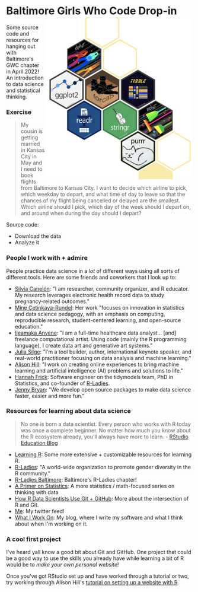 # Baltimore Girls Who Code Drop-in <img src="hexes.png" align="right" width="400" />

Some source code and resources for hanging out with Baltimore's GWC chapter in April 2022! An introduction to data science and statistical thinking.

### Exercise

> My cousin is getting married in Kansas City in May and I need to book flights from Baltimore to Kansas City. I want to decide which airline to pick, which weekday to depart, and what time of day to leave so that the chances of my flight being cancelled or delayed are the smallest. Which airline should I pick, which day of the week should I depart on, and around when during the day should I depart?

Source code:

* Download the data
* Analyze it

### People I work with + admire

People practice data science in a _lot_ of different ways using all sorts of different tools. Here are some friends and coworkers that I look up to:

* [Silvia Canelón](https://www.silviacanelon.com/): "I am researcher, community organizer, and R educator. My research leverages electronic health record data to study pregnancy-related outcomes."
* [Mine Çetinkaya-Rundel](https://mine-cr.com/): Her work "focuses on innovation in statistics and data science pedagogy, with an emphasis on computing, reproducible research, student-centered learning, and open-source education."
* [Ijeamaka Anyene](https://ijeamaka.art/portfolio/): "I am a full-time healthcare data analyst... [and] freelance computational artist. Using code (mainly the R programming language), I create data art and generative art systems."
* [Julia Silge](https://juliasilge.com/): "I'm a tool builder, author, international keynote speaker, and real-world practitioner focusing on data analysis and machine learning."
* [Alison Hill](https://www.apreshill.com/): "I work on creating online experiences to bring machine learning and artificial intelligence (AI) problems and solutions to life."
* [Hannah Frick](https://www.frick.ws/): Software engineer on the tidymodels team, PhD in Statistics, and co-founder of [R-Ladies](https://rladies.org/).
* [Jenny Bryan](https://jennybryan.org/): "We develop open source  packages to make data science faster, easier and more fun."

### Resources for learning about data science

> No one is born a data scientist. Every person who works with R today was once a complete beginner. No matter how much you know about the R ecosystem already, you’ll always have more to learn. - [RStudio Education Blog](https://education.rstudio.com/)

* [Learning R](https://education.rstudio.com/learn/): Some more extensive + customizable resources for learning R.
* [R-Ladies](https://rladies.org/): "A world-wide organization to promote gender diversity in the R community."
* [R-Ladies Baltimore](https://rladies-baltimore.github.io/): Baltimore's R-Ladies chapter!
* [A Primer on Statistics](https://tinystats.github.io/teacups-giraffes-and-statistics/index.html): A more statistics / math-focused series on thinking with data
* [How R Data Scientists Use Git + GitHub](https://happygitwithr.com/): More about the intersection of R and Git.
* [Me](https://twitter.com/simonpcouch): My twitter feed!
* [What I Work On](https://blog.simonpcouch.com/): My blog, where I write my software and what I think about when I'm working on it.


### A cool first project

I've heard yall know a good bit about Git and GitHub. One project that could be a good way to use the skills you already have while learning a bit of R would be to _make your own personal website_!

Once you've got RStudio set up and have worked through a tutorial or two, try working through Alison Hill's [tutorial on setting up a website with R](https://www.apreshill.com/blog/2020-12-new-year-new-blogdown/).


